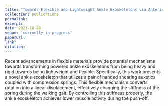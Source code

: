 ```yaml
---
title: "Towards Flexible and Lightweight Ankle Exoskeletons via Anterior-Mounted Handed Shearing Auxetics"
collection: publications
permalink:
excerpt: 
date: 2023-10-08
venue: 'currently in progress'
paperurl: 
link: 
citation: 
---
```

Recent advancements in flexible materials provide potential mechanisms towards transforming powered ankle exoskeletons from being heavy and rigid towards being lightweight and flexible. Specifically, this work presents a novel ankle exoskeleton that utilizes a pair of handed shearing auxetics coupled with compression springs. This flexible mechanism converts rotation into a linear displacement, effectively changing the stiffness of the spring during the walking gait. By controlling this stiffness properly, the ankle exoskeleton achieves lower muscle activity during toe push-off. 